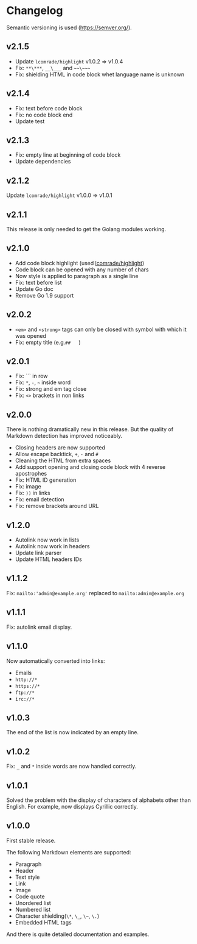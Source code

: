 # Changelog
Semantic versioning is used (https://semver.org/).

## v2.1.5
- Update `lcomrade/highlight` v1.0.2 => v1.0.4
- Fix: `**\***`, `__\___` and `~~\~~~`
- Fix: shielding HTML in code block whet language name is unknown

## v2.1.4
- Fix: text before code block
- Fix: no code block end
- Update test

## v2.1.3
- Fix: empty line at beginning of code block
- Update dependencies

## v2.1.2
Update `lcomrade/highlight` v1.0.0 => v1.0.1

## v2.1.1
This release is only needed to get the Golang modules working.

## v2.1.0
- Add code block highlight (used [lcomrade/highlight](https://github.com/lcomrade/highlight))
- Code block can be opened with any number of chars
- Now style is applied to paragraph as a single line
- Fix: text before list
- Update Go doc
- Remove Go 1.9 support

## v2.0.2
- `<em>` and `<strong>` tags can only be closed with symbol with which it was opened
- Fix: empty title (e.g.`##   `)

## v2.0.1
- Fix: \`\`\` in row
- Fix: `*`, `-`, `~` inside word
- Fix: strong and em tag close
- Fix: `<>` brackets in non links

## v2.0.0
There is nothing dramatically new in this release.
But the quality of Markdown detection has improved noticeably.

- Closing headers are now supported
- Allow escape backtick, `+`, `-` and `#`
- Cleaning the HTML from extra spaces
- Add support opening and closing code block with 4 reverse apostrophes
- Fix: HTML ID generation
- Fix: image
- Fix: `))` in links
- Fix: email detection
- Fix: remove brackets around URL

## v1.2.0
- Autolink now work in lists
- Autolink now work in headers
- Update link parser
- Update HTML headers IDs

## v1.1.2
Fix: `mailto:'admin@example.org'` replaced to `mailto:admin@example.org`

## v1.1.1
Fix: autolink email display.

## v1.1.0
Now automatically converted into links:
- Emails
- `http://*`
- `https://*`
- `ftp://*`
- `irc://*`

## v1.0.3
The end of the list is now indicated by an empty line.

## v1.0.2
Fix: `_` and `*` inside words are now handled correctly.

## v1.0.1
Solved the problem with the display of characters of alphabets other than English.
For example, now displays Cyrillic correctly.

## v1.0.0
First stable release.

The following Markdown elements are supported:
- Paragraph
- Header
- Text style
- Link
- Image
- Code quote
- Unordered list
- Numbered list
- Character shielding(`\*`, `\_`, `\~`, `\.`)
- Embedded HTML tags

And there is quite detailed documentation and examples.
